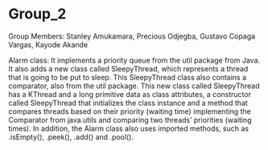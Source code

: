 # Group_2
 
Group Members: 
Stanley Amukamara, Precious Odjegba, Gustavo Copaga Vargas,  Kayode Akande


Alarm class: 
It implements a priority queue from the util package from Java. It also adds a new class called SleepyThread, which represents a thread that is going to be put to sleep. This SleepyThread class also contains a comparator, also from the util package. 
This new class called SleepyThread has a KThread and a long primitive data as class attributes, a constructor called SleepyThread that initializes the class instance and a method that compares threads based on their priority (waiting time) implementing the Comparator from java.utils and comparing two threads’ priorities (waiting times). 
In addition, the Alarm class also uses imported methods, such as .isEmpty(), .peek(), .add() and .pool(). 
